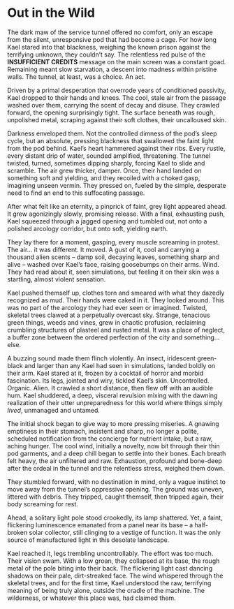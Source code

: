 # Out in the Wild

The dark maw of the service tunnel offered no comfort, only an escape from the silent, unresponsive pod that had become a cage. For how long Kael stared into that blackness, weighing the known prison against the terrifying unknown, they couldn’t say. The relentless red pulse of the **INSUFFICIENT CREDITS** message on the main screen was a constant goad. Remaining meant slow starvation, a descent into madness within pristine walls. The tunnel, at least, was a choice. An act.

Driven by a primal desperation that overrode years of conditioned passivity, Kael dropped to their hands and knees. The cool, stale air from the passage washed over them, carrying the scent of decay and disuse. They crawled forward, the opening surprisingly tight. The surface beneath was rough, unpolished metal, scraping against their soft clothes, their uncalloused skin.

Darkness enveloped them. Not the controlled dimness of the pod’s sleep cycle, but an absolute, pressing blackness that swallowed the faint light from the pod behind. Kael’s heart hammered against their ribs. Every rustle, every distant drip of water, sounded amplified, threatening. The tunnel twisted, turned, sometimes dipping sharply, forcing Kael to slide and scramble. The air grew thicker, damper. Once, their hand landed on something soft and yielding, and they recoiled with a choked gasp, imagining unseen vermin. They pressed on, fueled by the simple, desperate need to find an end to this suffocating passage.

After what felt like an eternity, a pinprick of faint, grey light appeared ahead. It grew agonizingly slowly, promising release. With a final, exhausting push, Kael squeezed through a jagged opening and tumbled out, not onto a polished arcology corridor, but onto soft, yielding earth.

They lay there for a moment, gasping, every muscle screaming in protest. The air… it was different. It moved. A gust of it, cool and carrying a thousand alien scents – damp soil, decaying leaves, something sharp and alive – washed over Kael’s face, raising goosebumps on their arms. Wind. They had read about it, seen simulations, but feeling it on their skin was a startling, almost violent sensation.

Kael pushed themself up, clothes torn and smeared with what they dazedly recognized as mud. Their hands were caked in it. They looked around. This was no part of the arcology they had ever seen or imagined. Twisted, skeletal trees clawed at a perpetually overcast sky. Strange, tenacious green things, weeds and vines, grew in chaotic profusion, reclaiming crumbling structures of plasteel and rusted metal. It was a place of neglect, a buffer zone between the ordered perfection of the city and something… else.

A buzzing sound made them flinch violently. An insect, iridescent green-black and larger than any Kael had seen in simulations, landed boldly on their arm. Kael stared at it, frozen by a cocktail of horror and morbid fascination. Its legs, jointed and wiry, tickled Kael’s skin. Uncontrolled. Organic. Alien. It crawled a short distance, then flew off with an audible hum. Kael shuddered, a deep, visceral revulsion mixing with the dawning realization of their utter unpreparedness for this world where things simply *lived*, unmanaged and untamed.

The initial shock began to give way to more pressing miseries. A gnawing emptiness in their stomach, insistent and sharp, no longer a polite, scheduled notification from the concierge for nutrient intake, but a raw, aching hunger. The cool wind, initially a novelty, now bit through their thin pod garments, and a deep chill began to settle into their bones. Each breath felt heavy, the air unfiltered and raw. Exhaustion, profound and bone-deep after the ordeal in the tunnel and the relentless stress, weighed them down.

They stumbled forward, with no destination in mind, only a vague instinct to move away from the tunnel’s oppressive opening. The ground was uneven, littered with debris. They tripped, caught themself, then tripped again, their body screaming for rest.

Ahead, a solitary light pole stood crookedly, its lamp shattered. Yet, a faint, flickering luminescence emanated from a panel near its base – a half-broken solar collector, still clinging to a vestige of function. It was the only source of manufactured light in this desolate landscape.

Kael reached it, legs trembling uncontrollably. The effort was too much. Their vision swam. With a low groan, they collapsed at its base, the rough metal of the pole biting into their back. The flickering light cast dancing shadows on their pale, dirt-streaked face. The wind whispered through the skeletal trees, and for the first time, Kael understood the raw, terrifying meaning of being truly alone, outside the cradle of the machine. The wilderness, or whatever this place was, had claimed them.
